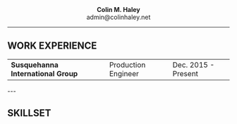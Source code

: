 <div><b><p align="center" style="margin:0">Colin M. Haley</p></b>
<p align="center" style="margin:0">admin@colinhaley.net</p></div>

---

## WORK EXPERIENCE
<table border="0" style="border-spacing:80px 0; border-top:none; border-left:none">
  <tr>
    <td><b>Susquehanna International Group</b></td>
    <td>Production Engineer</td>
    <td>Dec. 2015 - Present</td>
  </tr>
</table>
---

## SKILLSET


<!--
<table border="0" style="border-spacing:80px 0">
  <tr>
    <td>Month</td>
    <td>Savings</td>
    <td>Savings</td>
  </tr>
</table>
	-->